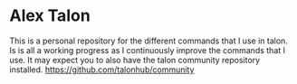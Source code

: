 # Alex Talon

This is a personal repository for the different commands that I use in talon. Is is all a working progress as I continuously improve the commands that I use. It may expect you to also have the talon community repository installed. https://github.com/talonhub/community
